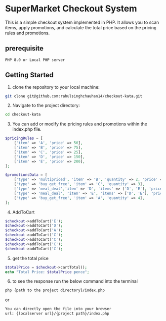 # SuperMarket Checkout System

This is a simple checkout system implemented in PHP. It allows you to scan items, apply promotions, and calculate the total price based on the pricing rules and promotions.

## prerequisite 
``
PHP 8.0 or Local PHP server
``

## Getting Started

1. clone the repository to your local machine:

```bash
git clone git@github.com:rahulsinghchauhan14/checkout-kata.git
```

2. Navigate to the project directory:

```bash
cd checkout-kata
```

3. You can add or modify the pricing rules and promotions within the index.php file.

```php
$pricingRules = [
    ['item' => 'A', 'price' => 50],
    ['item' => 'B', 'price' => 75],
    ['item' => 'C', 'price' => 25],
    ['item' => 'D', 'price' => 150],
    ['item' => 'E', 'price' => 200],
];

$promotionsData = [
    ['type' => 'multipriced', 'item' => 'B', 'quantity' => 2, 'price' => 125],
    ['type' => 'buy_get_free', 'item' => 'C', 'quantity' => 3],
    ['type' => 'meal_deal','item' => 'D', 'items' => ['D', 'E'], 'price' => 300],
    ['type' => 'meal_deal', 'item' => 'E', 'items' => ['D', 'E'], 'price' => 300],
    ['type' => 'buy_get_free', 'item' => 'A', 'quantity' => 4],
];
```

4. AddToCart

```php
$checkout->addToCart('E');
$checkout->addToCart('D');
$checkout->addToCart('A');
$checkout->addToCart('C');
$checkout->addToCart('C');
$checkout->addToCart('C');
$checkout->addToCart('C');
```

5. get the total price

```php
$totalPrice = $checkout->cartTotal();
echo "Total Price: $totalPrice pence";
```

6. to see the response run the below command into the terminal

```bash
php {path to the project directory}/index.php
```

or

```html
You can directly open the file into your browser
url: {localserver url}/{project path}/index.php
```